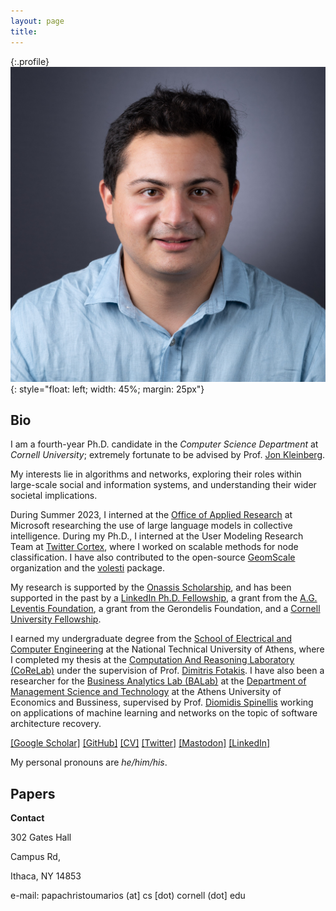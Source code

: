 ```yaml
---
layout: page
title:
---
```


{:.profile}
![profile](profile.png){: style="float: left; width: 45%; margin: 25px"}

## Bio

I am a fourth-year Ph.D. candidate in the _Computer Science Department_ at _Cornell University_; extremely fortunate to be advised by Prof. [Jon Kleinberg](http://www.cs.cornell.edu/home/kleinber/).

My interests lie in algorithms and networks, exploring their roles within large-scale social and information systems, and understanding their wider societal implications.

During Summer 2023, I interned at the [Office of Applied Research](https://www.microsoft.com/en-us/research/group/office-of-applied-research/) at Microsoft researching the use of large language models in collective intelligence. During my Ph.D., I interned at the User Modeling Research Team at [Twitter Cortex](https://cortex.twitter.com), where I worked on scalable methods for node classification. I have also contributed to the open-source [GeomScale](https://geomscale.github.io) organization and the [volesti](https://github.com/GeomScale/volesti) package. 

My research is supported by the [Onassis Scholarship](https://www.onassis.org/initiatives/scholarships), and has been supported in the past by a [LinkedIn Ph.D. Fellowship](https://cis.cornell.edu/inaugural-grants-announced-strategic-partnership-linkedin), a grant from the [A.G. Leventis Foundation](https://www.leventisfoundation.org/), a grant from the Gerondelis Foundation, and a [Cornell University Fellowship](https://gradschool.cornell.edu/financial-support/fellowships/new-student-fellowships/).

I earned my undergraduate degree from the [School of Electrical and Computer Engineering](https://www.ece.ntua.gr/en) at the National Technical University of Athens, where I completed my thesis at the [Computation And Reasoning Laboratory (CoReLab)](https://corelab.ntua.gr) under the supervision of Prof. [Dimitris Fotakis](https://www.softlab.ntua.gr/~fotakis/). I have also been a researcher for the [Business Analytics Lab (BALab)](https://www.balab.aueb.gr) at the [Department of Management Science and Technology](https://www.dept.aueb.gr/en/dmst) at the Athens University of Economics and Bussiness, supervised by Prof. [Diomidis Spinellis](https://www2.dmst.aueb.gr/dds/) working on applications of machine learning and networks on the topic of software architecture recovery.

[[Google Scholar]](https://scholar.google.gr/citations?user=T12JO3MAAAAJ&hl=en) [[GitHub]](https://github.com/papachristoumarios) [[CV]](https://papachristoumarios.github.io/cv/cv.pdf) [[Twitter]](https://twitter.com/papachristoum) <a rel="me noopener" href="https://mas.to/@papachristoum" target="_blank">[Mastodon]</a> [[LinkedIn]](https://www.linkedin.com/in/papachristoumarios)

My personal pronouns are _he/him/his_.

## Papers

<script src="https://bibbase.org/show?bib=https%3A%2F%2Fraw.githubusercontent.com%2Fpapachristoumarios%2Fpapachristoumarios.github.io%2Fmaster%2Fcv%2Fpubs.bib&commas=true&theme=side&jsonp=1"></script>

**Contact**

302 Gates Hall

Campus Rd,

Ithaca, NY 14853

e-mail: papachristoumarios (at] cs [dot) cornell (dot] edu
